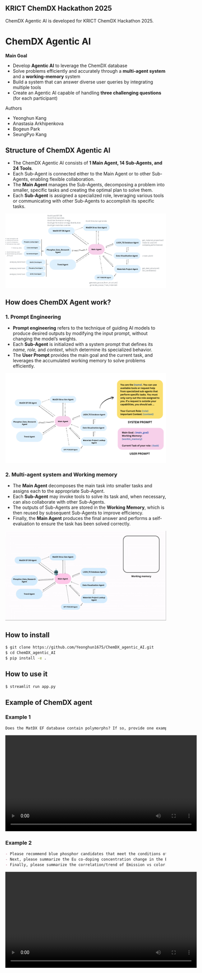 

## KRICT ChemDX Hackathon 2025

ChemDX Agentic AI is developed for KRICT ChemDX Hackathon 2025.

# ChemDX Agentic AI

**Main Goal**

- Develop **Agentic AI** to leverage the ChemDX database
- Solve problems efficiently and accurately through a **multi-agent system** and a **working-memory** system
- Build a system that can answer diverse user queries by integrating multiple tools
- Create an Agentic AI capable of handling **three challenging questions** (for each participant)

Authors

- Yeonghun Kang
- Anastasia Arkhipenkova
- Bogeun Park
- SeungPyo Kang



## Structure of ChemDX Agentic AI

- The ChemDX Agentic AI consists of **1 Main Agent, 14 Sub-Agents, and 24 Tools**.
- Each Sub-Agent is connected either to the Main Agent or to other Sub-Agents, enabling flexible collaboration.
- The **Main Agent** manages the Sub-Agents, decomposing a problem into smaller, specific tasks and creating the optimal plan to solve them.
- Each **Sub-Agent** is assigned a specialized role, leveraging various tools or communicating with other Sub-Agents to accomplish its specific tasks.

![](./figures/structure.png)



## How does ChemDX Agent work?

### 1. Prompt Engineering

- **Prompt engineering** refers to the technique of guiding AI models to produce desired outputs by modifying the input prompt, without changing the model’s weights.
- Each **Sub-Agent** is initialized with a system prompt that defines its *name, role,* and *context*, which determine its specialized behavior.
- The **User Prompt** provides the main goal and the current task, and leverages the accumulated working memory to solve problems efficiently.

![](./figures/prompt.png)

### 2. Multi-agent system and Working memory

- The **Main Agent** decomposes the main task into smaller tasks and assigns each to the appropriate Sub-Agent.
- Each **Sub-Agent** may invoke tools to solve its task and, when necessary, can also collaborate with other Sub-Agents.
- The outputs of Sub-Agents are stored in the **Working Memory**, which is then reused by subsequent Sub-Agents to improve efficiency.
- Finally, the **Main Agent** produces the final answer and performs a self-evaluation to ensure the task has been solved correctly.

![](./figures/system.gif)



## How to install

```bash
$ git clone https://github.com/Yeonghun1675/ChemDX_agentic_AI.git
$ cd ChemDX_agentic_AI
$ pip install -e .
```



## How to use it

```bash
$ streamlit run app.py
```



## Example of ChemDX agent

### Example 1

```markdown
Does the MatDX EF database contain polymorphs? If so, provide one example along with their polymorphic structures. Among them, identify the most stable structure (i.e., the one with the lowest formation energy) and export it as a POSCAR file based on MatDX EF database.
```

<video src="./figures/test_sp.mp4" controls width="600">
  Your browser does not support the video tag.
</video>

### Example 2

```markdown
- Please recommend blue phosphor candidates that meet the conditions of Emission max ∈ [360, 420], Decay time ≤ 100, and QE ≥ 80. Please tell me the properties of the recommended materials.
- Next, please summarize the Eu co-doping concentration change in the Ba2Bi0.95V3O11 family of emission max and color change. 
- Finally, please summarize the correlation/trend of Emission vs color.
```

<video src="./figures/test_park.mp4" controls width="600">
  Your browser does not support the video tag.
</video>

